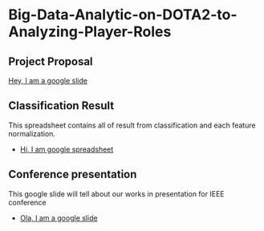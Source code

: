 # Big-Data-Analytic-on-DOTA2-to-Analyzing-Player-Roles

## Project Proposal
[Hey, I am a google slide](https://docs.google.com/presentation/d/16fGhXC1Z1Ft4rwQHgZXcRgfjSfFEBfelusWESYO2N0o/pub?start=false&loop=false&delayms=3000)

## Classification Result
This spreadsheet contains all of result from classification and each feature normalization.

- [Hi, I am google spreadsheet](https://docs.google.com/spreadsheets/d/1hZYOqPwraAUd1DO8EOdn1AM9pT0D3P-E8SzIVAop3EI/edit?usp=sharing)

## Conference presentation
This google slide will tell about our works in presentation for IEEE conference

- [Ola, I am a google slide](https://docs.google.com/presentation/d/1T9vcMg90uqG139dlmkDbzktjKxLtLjL0MVCPjR3uFq8/edit?usp=sharing)
